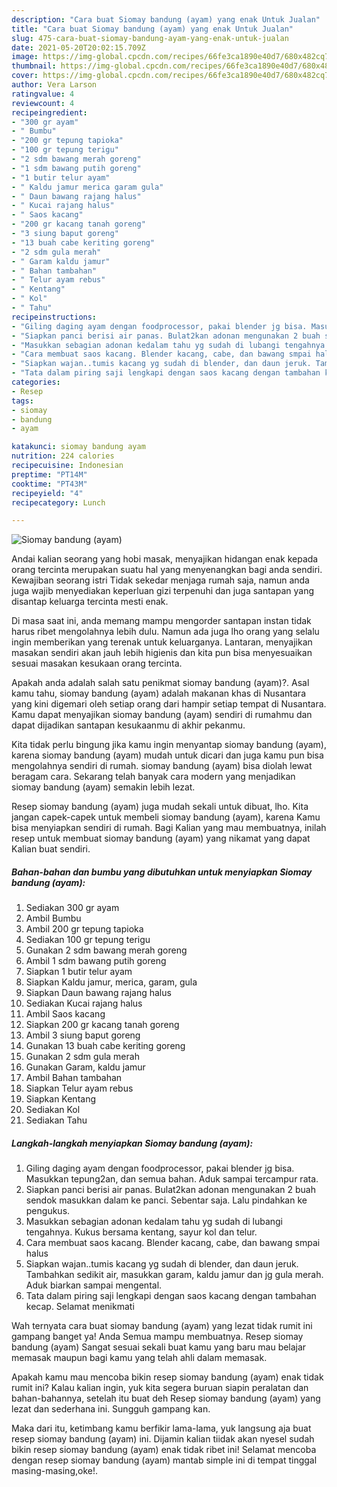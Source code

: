 ```yaml
---
description: "Cara buat Siomay bandung (ayam) yang enak Untuk Jualan"
title: "Cara buat Siomay bandung (ayam) yang enak Untuk Jualan"
slug: 475-cara-buat-siomay-bandung-ayam-yang-enak-untuk-jualan
date: 2021-05-20T20:02:15.709Z
image: https://img-global.cpcdn.com/recipes/66fe3ca1890e40d7/680x482cq70/siomay-bandung-ayam-foto-resep-utama.jpg
thumbnail: https://img-global.cpcdn.com/recipes/66fe3ca1890e40d7/680x482cq70/siomay-bandung-ayam-foto-resep-utama.jpg
cover: https://img-global.cpcdn.com/recipes/66fe3ca1890e40d7/680x482cq70/siomay-bandung-ayam-foto-resep-utama.jpg
author: Vera Larson
ratingvalue: 4
reviewcount: 4
recipeingredient:
- "300 gr ayam"
- " Bumbu"
- "200 gr tepung tapioka"
- "100 gr tepung terigu"
- "2 sdm bawang merah goreng"
- "1 sdm bawang putih goreng"
- "1 butir telur ayam"
- " Kaldu jamur merica garam gula"
- " Daun bawang rajang halus"
- " Kucai rajang halus"
- " Saos kacang"
- "200 gr kacang tanah goreng"
- "3 siung baput goreng"
- "13 buah cabe keriting goreng"
- "2 sdm gula merah"
- " Garam kaldu jamur"
- " Bahan tambahan"
- " Telur ayam rebus"
- " Kentang"
- " Kol"
- " Tahu"
recipeinstructions:
- "Giling daging ayam dengan foodprocessor, pakai blender jg bisa. Masukkan tepung2an, dan semua bahan. Aduk sampai tercampur rata."
- "Siapkan panci berisi air panas. Bulat2kan adonan mengunakan 2 buah sendok masukkan dalam ke panci. Sebentar saja. Lalu pindahkan ke pengukus."
- "Masukkan sebagian adonan kedalam tahu yg sudah di lubangi tengahnya. Kukus bersama kentang, sayur kol dan telur."
- "Cara membuat saos kacang. Blender kacang, cabe, dan bawang smpai halus"
- "Siapkan wajan..tumis kacang yg sudah di blender, dan daun jeruk. Tambahkan sedikit air, masukkan garam, kaldu jamur dan jg gula merah. Aduk biarkan sampai mengental."
- "Tata dalam piring saji lengkapi dengan saos kacang dengan tambahan kecap. Selamat menikmati"
categories:
- Resep
tags:
- siomay
- bandung
- ayam

katakunci: siomay bandung ayam 
nutrition: 224 calories
recipecuisine: Indonesian
preptime: "PT14M"
cooktime: "PT43M"
recipeyield: "4"
recipecategory: Lunch

---
```



![Siomay bandung (ayam)](https://img-global.cpcdn.com/recipes/66fe3ca1890e40d7/680x482cq70/siomay-bandung-ayam-foto-resep-utama.jpg)

Andai kalian seorang yang hobi masak, menyajikan hidangan enak kepada orang tercinta merupakan suatu hal yang menyenangkan bagi anda sendiri. Kewajiban seorang istri Tidak sekedar menjaga rumah saja, namun anda juga wajib menyediakan keperluan gizi terpenuhi dan juga santapan yang disantap keluarga tercinta mesti enak.

Di masa  saat ini, anda memang mampu mengorder santapan instan tidak harus ribet mengolahnya lebih dulu. Namun ada juga lho orang yang selalu ingin memberikan yang terenak untuk keluarganya. Lantaran, menyajikan masakan sendiri akan jauh lebih higienis dan kita pun bisa menyesuaikan sesuai masakan kesukaan orang tercinta. 



Apakah anda adalah salah satu penikmat siomay bandung (ayam)?. Asal kamu tahu, siomay bandung (ayam) adalah makanan khas di Nusantara yang kini digemari oleh setiap orang dari hampir setiap tempat di Nusantara. Kamu dapat menyajikan siomay bandung (ayam) sendiri di rumahmu dan dapat dijadikan santapan kesukaanmu di akhir pekanmu.

Kita tidak perlu bingung jika kamu ingin menyantap siomay bandung (ayam), karena siomay bandung (ayam) mudah untuk dicari dan juga kamu pun bisa mengolahnya sendiri di rumah. siomay bandung (ayam) bisa diolah lewat beragam cara. Sekarang telah banyak cara modern yang menjadikan siomay bandung (ayam) semakin lebih lezat.

Resep siomay bandung (ayam) juga mudah sekali untuk dibuat, lho. Kita jangan capek-capek untuk membeli siomay bandung (ayam), karena Kamu bisa menyiapkan sendiri di rumah. Bagi Kalian yang mau membuatnya, inilah resep untuk membuat siomay bandung (ayam) yang nikamat yang dapat Kalian buat sendiri.

<!--inarticleads1-->

##### Bahan-bahan dan bumbu yang dibutuhkan untuk menyiapkan Siomay bandung (ayam):

1. Sediakan 300 gr ayam
1. Ambil  Bumbu
1. Ambil 200 gr tepung tapioka
1. Sediakan 100 gr tepung terigu
1. Gunakan 2 sdm bawang merah goreng
1. Ambil 1 sdm bawang putih goreng
1. Siapkan 1 butir telur ayam
1. Siapkan  Kaldu jamur, merica, garam, gula
1. Siapkan  Daun bawang rajang halus
1. Sediakan  Kucai rajang halus
1. Ambil  Saos kacang
1. Siapkan 200 gr kacang tanah goreng
1. Ambil 3 siung baput goreng
1. Gunakan 13 buah cabe keriting goreng
1. Gunakan 2 sdm gula merah
1. Gunakan  Garam, kaldu jamur
1. Ambil  Bahan tambahan
1. Siapkan  Telur ayam rebus
1. Siapkan  Kentang
1. Sediakan  Kol
1. Sediakan  Tahu




<!--inarticleads2-->

##### Langkah-langkah menyiapkan Siomay bandung (ayam):

1. Giling daging ayam dengan foodprocessor, pakai blender jg bisa. Masukkan tepung2an, dan semua bahan. Aduk sampai tercampur rata.
1. Siapkan panci berisi air panas. Bulat2kan adonan mengunakan 2 buah sendok masukkan dalam ke panci. Sebentar saja. Lalu pindahkan ke pengukus.
1. Masukkan sebagian adonan kedalam tahu yg sudah di lubangi tengahnya. Kukus bersama kentang, sayur kol dan telur.
1. Cara membuat saos kacang. Blender kacang, cabe, dan bawang smpai halus
1. Siapkan wajan..tumis kacang yg sudah di blender, dan daun jeruk. Tambahkan sedikit air, masukkan garam, kaldu jamur dan jg gula merah. Aduk biarkan sampai mengental.
1. Tata dalam piring saji lengkapi dengan saos kacang dengan tambahan kecap. Selamat menikmati




Wah ternyata cara buat siomay bandung (ayam) yang lezat tidak rumit ini gampang banget ya! Anda Semua mampu membuatnya. Resep siomay bandung (ayam) Sangat sesuai sekali buat kamu yang baru mau belajar memasak maupun bagi kamu yang telah ahli dalam memasak.

Apakah kamu mau mencoba bikin resep siomay bandung (ayam) enak tidak rumit ini? Kalau kalian ingin, yuk kita segera buruan siapin peralatan dan bahan-bahannya, setelah itu buat deh Resep siomay bandung (ayam) yang lezat dan sederhana ini. Sungguh gampang kan. 

Maka dari itu, ketimbang kamu berfikir lama-lama, yuk langsung aja buat resep siomay bandung (ayam) ini. Dijamin kalian tiidak akan nyesel sudah bikin resep siomay bandung (ayam) enak tidak ribet ini! Selamat mencoba dengan resep siomay bandung (ayam) mantab simple ini di tempat tinggal masing-masing,oke!.

